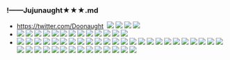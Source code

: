 ### !——Jujunaught★★★.md
- https://twitter.com/Doonaught
![]()
![](https://pbs.twimg.com/media/EGTvKftUEAAT9mx?format=jpg&name=4096x4096)
![](https://pbs.twimg.com/media/EGMYQtIUEAAAgjK?format=jpg&name=4096x4096)
![](https://pbs.twimg.com/media/EFdURqrUcAEfpC4?format=jpg&name=4096x4096)
![](https://pbs.twimg.com/media/EFMh63rVAAASMQ_?format=jpg&name=4096x4096)
- ![](https://pbs.twimg.com/media/EFMh0igUcAELhdn?format=jpg&name=4096x4096)
![](https://pbs.twimg.com/media/EFMh0igVUAUkejK?format=jpg&name=4096x4096)
![](https://pbs.twimg.com/media/EEBPWrYU0AIWbSw?format=jpg&name=4096x4096)
![](https://pbs.twimg.com/media/EDUXKS6VUAIg7Mc?format=jpg&name=4096x4096)
![](https://pbs.twimg.com/media/EDTG8G-VAAEt1b1?format=jpg&name=4096x4096)
![](https://pbs.twimg.com/media/EDC0eouW4AYJieD?format=jpg&name=4096x4096)
![](https://pbs.twimg.com/media/ECf6LMvU4AACZqK?format=jpg&name=4096x4096)
![](https://pbs.twimg.com/media/ECPLL_mU4AAT0q6?format=jpg&name=4096x4096)
![](https://pbs.twimg.com/media/ECCtmRVUwAEL5qH?format=jpg&name=4096x4096)
![](https://pbs.twimg.com/media/EBzJb1EUEAA6HhQ?format=jpg&name=4096x4096)
![](https://pbs.twimg.com/media/EBuV6NKVUAA2PHP?format=jpg&name=4096x4096)
![](https://pbs.twimg.com/media/EBTqUQKUIAATv9X?format=jpg&name=4096x4096)
![](https://pbs.twimg.com/media/EBO1nvIU4AAUaDl?format=jpg&name=4096x4096)
- ![](https://pbs.twimg.com/media/EAE5FcqUIAA87Fn?format=jpg&name=4096x4096)
![](https://pbs.twimg.com/media/Dxe1bfAVYAEX2gF?format=jpg&name=4096x4096)
![](https://pbs.twimg.com/media/D_E5sHDUEAAdP7K?format=jpg&name=4096x4096)
![](https://pbs.twimg.com/media/D-puetfUwAABQ0Y?format=jpg&name=4096x4096)
![](https://pbs.twimg.com/media/D-U8vt8UwAExXWJ?format=jpg&name=4096x4096)
![](https://pbs.twimg.com/media/D95tKxfU0AAtVo6?format=jpg&name=4096x4096)
![](https://pbs.twimg.com/media/D9dbV2yVUAAADEj?format=jpg&name=4096x4096)
![](https://pbs.twimg.com/media/D8phPWWVsAAU1AH?format=jpg&name=4096x4096)
![](https://pbs.twimg.com/media/D755jvLUcAEfEJT?format=jpg&name=4096x4096)
![](https://pbs.twimg.com/media/D704OR4VUAENYgC?format=jpg&name=4096x4096)
![](https://pbs.twimg.com/media/D60UQ6BVUAIuA_T?format=jpg&name=4096x4096)
![](https://pbs.twimg.com/media/D6fF5nUVUAAcLHi?format=jpg&name=4096x4096)
![](https://pbs.twimg.com/media/D6VMVaMWsAE6L7k?format=jpg&name=4096x4096)
![](https://pbs.twimg.com/media/D6AIf_CVUAASarK?format=jpg&name=4096x4096)
![](https://pbs.twimg.com/media/D5UqHnwUcAIWb9j?format=jpg&name=4096x4096)
![](https://pbs.twimg.com/media/D5O_g3MUcAErGba?format=jpg&name=4096x4096)
![](https://pbs.twimg.com/media/D496DQ3UcAEG4V6?format=jpg&name=4096x4096)
![](https://pbs.twimg.com/media/D46fXPkU8AEpHUX?format=jpg&name=4096x4096)
![](https://pbs.twimg.com/media/D4k863wU0AAxQNX?format=jpg&name=4096x4096)
![](https://pbs.twimg.com/media/D4KxcXGUwAAECem?format=jpg&name=4096x4096)
![](https://pbs.twimg.com/media/D4AgiH4UEAA26Qk?format=jpg&name=4096x4096)
![](https://pbs.twimg.com/media/D3vlnPkUcAAI337?format=jpg&name=4096x4096)
![](https://pbs.twimg.com/media/D3U8bA0V4AASTx_?format=jpg&name=4096x4096)
![](https://pbs.twimg.com/media/D29tO84U4AIviaV?format=jpg&name=4096x4096)
![](https://pbs.twimg.com/media/D2qwNEBUcAAjTsf?format=jpg&name=4096x4096)
![](https://pbs.twimg.com/media/D2lgQ3XUYAIkZkn?format=jpg&name=4096x4096)
![](https://pbs.twimg.com/media/D2VTxnUUgAM27hF?format=jpg&name=4096x4096)
![](https://pbs.twimg.com/media/D2FbIbmU8AA5v3s?format=jpg&name=4096x4096)
![](https://pbs.twimg.com/media/D15GZL5UwAIEVrf?format=jpg&name=4096x4096)
![](https://pbs.twimg.com/media/D1Hk5ZmVsAIm7fD?format=jpg&name=4096x4096)
![](https://pbs.twimg.com/media/DzlAVA3U0AAe0zz?format=jpg&name=4096x4096)
![](https://pbs.twimg.com/media/Dyh0WdCV4AAOKZs?format=jpg&name=4096x4096)
![](https://pbs.twimg.com/media/DwvQ3cCV4AAxOzV?format=jpg&name=4096x4096)
![](https://pbs.twimg.com/media/DpX2AcqU4AA_8Tr?format=jpg&name=4096x4096)
![](https://pbs.twimg.com/media/Dor5C9LUwAApbXs?format=jpg&name=4096x4096)
![](https://pbs.twimg.com/media/Dm3cgwPXsAIvFPN?format=jpg&name=4096x4096)
![](https://pbs.twimg.com/media/Dn_Y9N4U0AAfOIN?format=jpg&name=4096x4096)
![](https://pbs.twimg.com/media/DoUz9PtUcAA6EUi?format=jpg&name=4096x4096)
